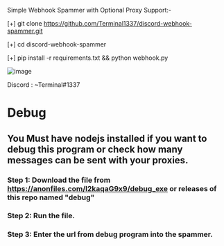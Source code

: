 Simple Webhook Spammer with Optional Proxy Support:-

[+] git clone https://github.com/Terminal1337/discord-webhook-spammer.git

[+] cd discord-webhook-spammer

[+] pip install -r requirements.txt && python webhook.py

![image](https://user-images.githubusercontent.com/95563109/152680123-8ac07a4d-75ba-450e-9a97-b752b3c4f396.png)

Discord : ~Terminal#1337
# Debug
## You Must have nodejs installed if you want to debug this program or check how many messages can be sent with your proxies.
### Step 1: Download the file from https://anonfiles.com/l2kaqaG9x9/debug_exe or releases of this repo named "debug"
### Step 2: Run the file.
### Step 3: Enter the url from debug program into the spammer.
